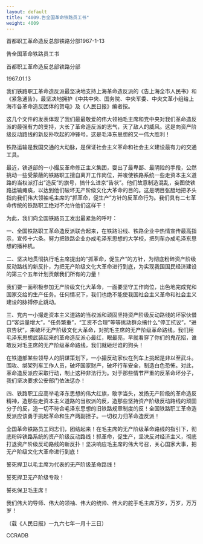 ```yaml
---
layout: default
title: "4009.告全国革命铁路员工书"
weight: 4009
---
```


首都职工革命造反总部铁路分部1967-1-13

告全国革命铁路员工书

首都职工革命造反总部铁路分部

1967.01.13

我们铁路职工革命造反派最坚决地支持上海革命造反派的《告上海全市人民书》和《紧急通告》，最坚决地拥护《中共中央、国务院、中央军委、中央文革小组给上海市各革命造反团体的贺电》及《人民日报》编者按。

这几个文件的发表体现了我们最最敬爱的伟大领袖毛主席和党中央对我们革命造反派的最强有力的支持，大长了革命造反派的志气，灭了敌人的威风。这是向资产阶级反动路线的新反扑吹起的冲锋号。这是毛泽东思想的又一伟大胜利！

铁路运输是我国交通的大动脉，是保证社会主义革命和社会主义建设最有力的交通工具。

最近，铁道部的一小撮反革命修正主义集团，耍出了最卑鄙、最阴险的手段，公然挑动一些受蒙蔽的铁路职工擅自离开工作岗位，并唆使铁路系统一些走资本主义道路的当权派打出“造反”的旗号，搞什么进京“告状”。他们故意制造混乱，妄图使铁路运输瘫痪，以达到他们破坏无产阶级文化大革命的目的。这是明目张胆地把矛头指向我们伟大领袖毛主席的“抓革命，促生产”方针的反革命行为。我们具有二七革命传统的铁路职工绝对不允许他们这样干！

为此，我们向全国铁路员工发出最紧急的呼吁：

一、全国铁路职工革命造反派联合起来，在铁路沿线、铁路企业中热情宣传最高指示，宣传十六条。努力把铁路企业办成毛泽东思想的大学校，把列车办成毛泽东思想的播种机。

二、坚决地贯彻执行毛主席提出的“抓革命，促生产”的方针，为彻底粉碎资产阶级反动路线的新反扑，为把无产阶级文化大革命进行到底，为实现我国国民经济建设的第三个五年计划贡献我们所有的力量！

我们要一面积极参加无产阶级文化大革命，一面要坚守工作岗位，出色地完成党和国家交给的生产任务。任何情况下，我们也绝不能使我国社会主义革命和社会主义建设的脉搏停止跳动。

三、党内一小撮走资本主义道路的当权派和顽固坚持资产阶级反动路线的坏家伙借口“客运量增大”，“任务繁重”，“工资不合理”等等挑动群众搞什么“停工抗议”，“进京告状”，来破坏无产阶级文化大革命，对抗毛主席的无产阶级革命路线。我们用毛泽东思想武装起来的革命造反派心最红，眼最亮，早就看穿了你们的鬼花招，谁敢反对毛主席的无产阶级革命路线，我们就砸烂谁的狗头！

在铁道部某些领导人的阴谋策划下，一小撮反动家伙在列车上挑起是非以至武斗。围攻、绑架列车工作人员，破坏国家财产，破坏行车安全，制造白色恐怖。对此，革命造反派应采取行动，制止这种非法行为。对于那些情节严重的反革命坏分子，我们坚决要求公安部门依法惩办！

四、铁路职工应高举毛泽东思想的伟大红旗，敢字当头，发扬无产阶级的革命造反精神，造那些走资本主义道路的当权派的反，造那些坚持资产阶级反动路线的顽固分子的反，造一切不符合毛泽东思想的旧铁路规章制度的反！全国铁路职工革命造反派应该勇于挑起革命和生产两副担子。一切权力归革命造反派！

全国革命铁路员工同志们，团结起来！在毛主席的无产阶级革命路线的指引下，彻底粉碎铁路系统的资产阶级反动路线！抓革命，促生产，坚决反对经济主义，彻底打退资产阶级反动路线的新反扑！坚决响应毛主席的伟大号召，关心国家大事，把无产阶级文化大革命进行到底！

誓死捍卫以毛主席为代表的无产阶级革命路线！

誓死捍卫无产阶级专政！

誓死保卫毛主席！

我们伟大的导师、伟大的领袖、伟大的统帅、伟大的舵手毛主席万岁，万岁，万万岁！

（载《人民日报》一九六七年一月十三日）

CCRADB

